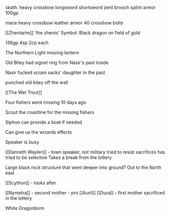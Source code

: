
skath:
heavy crossbow
longsword
shortsword
zent brooch
splint armor
100gp

mace
heavy crossbow
leather armor
40 crossbow bolts


[[Zhentarim]]
'the zhents'
Symbol: Black dragon on field of gold


136gp 4sp 2cp each

The Northern Light missing lantern

Old Bitey had signet ring from Nasir's past inside

Nasir fucked scram sacks' daughter in the past

punched old bitey off the wall

[[The Wet Trout]]

Four fishers went missing 10 days ago

Scout the coastline for the missing fishers

Siphon can provide a boat if needed

Can give us the wizards effects

Speaker is busy

[[Danneth Waylen]] - town speaker, not military
tried to resist sacrifices
has tried to be selective
Takes a break from the lottery 

Large black rock structure that went deeper into ground?
Out to the North east

[[Scython]] - looks after

[[Nymetra]] - second mother - pro [[Auril]]
[[Dura]] - first mother sacrificed in the lottery

White Dragonborn




